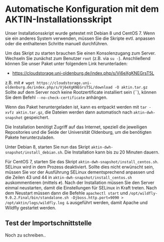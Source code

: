 ﻿Automatische Konfiguration mit dem AKTIN-Installationsskript
===============================================

Unser Installationsskript wurde getestet mit Debian 8 und CentOS 7.
Wenn sie ein anderes System verwenden, müssen Sie die Skripte evtl. 
anpassen oder die enthaltenen Schritte manuell durchführen.

Um das Skript zu starten brauchen Sie einen Konsolenzugang zum Server.
Wechseln Sie zunächst zum Benutzer `root` (z.B. via `su -`). Anschließend
können Sie unser Paket unter folgendem Link herunterladen:

- https://cloudstorage.uni-oldenburg.de/index.php/s/Vj6eXgKNEGrsT5L

z.B. mit `# wget https://cloudstorage.uni-oldenburg.de/index.php/s/Vj6eXgKNEGrsT5L/download -O aktin.tar.gz`
Sollte auf dem Server noch keine Rootzertificate installiert sein (``), können Sie dem Befehl `--no-check-certificate` anhängen.

Wenn das Paket heruntergeladen ist, kann es entpackt werden mit `tar -xvfz aktin.tar.gz`, die Dateien werden dann automatisch nach `aktin-dwh-snapshot` gespeichert.

Die Installation benötigt Zugriff auf das Internet, speziell die jeweiligen Repositories und die Seide der Universität Oldenburg, um die benötigten Pakete herunterzuladen.

Unter Debian 8, starten Sie nun das Skript `aktin-dwh-snapshot/install_debian.sh`. Die Installation kann bis zu 20 Minuten dauern. 

Für CentOS 7, starten Sie das Skript `aktin-dwh-snapshot/install_centos.sh`. SELinux wird in dem Prozess deaktiviert. Sollte dies nicht erwünscht sein, müssen Sie vor der Ausführung SELinux dementsprechend anpassen und die Zeilen 43 und 44 in `aktin-dwh-snapshot/install_centos.sh` auskommentieren (mittels `#`). Nach der Installation müssen Sie den Server einmal neustarten, damit die Einstellungen für SELinux in Kraft treten. Nach dem Neustart müssen dann die Befehle `apachectl start` und `/opt/wildfly-9.0.2.Final/bin/standalone.sh -Djboss.http.port=9090 > /opt/aktin/logs/wildfly.log &` ausgeführt werden, damit Apache und Wildfly gestartet werden.

Test der Importschnittstelle
----------------------------
Noch zu schreiben..